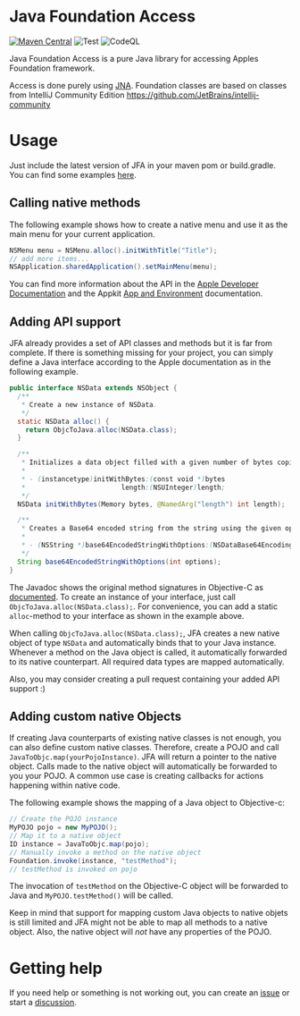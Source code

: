 # Java Foundation Access

[![Maven Central](https://img.shields.io/maven-central/v/de.jangassen/jfa.svg?label=Maven%20Central)](https://search.maven.org/search?q=g:%22de.jangassen%22%20AND%20a:%22jfa%22)
![Test](https://github.com/0x4a616e/jfa/workflows/Test/badge.svg)
![CodeQL](https://github.com/0x4a616e/jfa/workflows/CodeQL/badge.svg)

Java Foundation Access is a pure Java library for accessing Apples Foundation framework.

Access is done purely using [JNA](https://github.com/java-native-access/jna). Foundation classes are based on classes from IntelliJ Community Edition https://github.com/JetBrains/intellij-community 

# Usage

Just include the latest version of JFA in your maven pom or build.gradle. You can find some examples [here](https://search.maven.org/search?q=g:%22de.jangassen%22%20AND%20a:%22jfa%22). 

## Calling native methods

The following example shows how to create a native menu and use it as the main menu for your current application.

```java
NSMenu menu = NSMenu.alloc().initWithTitle("Title");
// add more items...
NSApplication.sharedApplication().setMainMenu(menu);
```

You can find more information about the API in the [Apple Developer Documentation](https://developer.apple.com/documentation/objectivec?language=objc) and
the Appkit [App and Environment](https://developer.apple.com/documentation/appkit/app_and_environment?language=objc) documentation.

## Adding API support

JFA already provides a set of API classes and methods but it is far from complete. If there is something missing for your project,
you can simply define a Java interface according to the Apple documentation as in the following example.

```java
public interface NSData extends NSObject {
  /**
   * Create a new instance of NSData.
   */
  static NSData alloc() {
    return ObjcToJava.alloc(NSData.class);
  }

  /**
   * Initializes a data object filled with a given number of bytes copied from a given buffer.
   * 
   * - (instancetype)initWithBytes:(const void *)bytes 
   *                        length:(NSUInteger)length;
   */
  NSData initWithBytes(Memory bytes, @NamedArg("length") int length);

  /**
   * Creates a Base64 encoded string from the string using the given options.
   * 
   * - (NSString *)base64EncodedStringWithOptions:(NSDataBase64EncodingOptions)options;
   */
  String base64EncodedStringWithOptions(int options);
}
```

The Javadoc shows the original method signatures in Objective-C as [documented](https://developer.apple.com/documentation/foundation/nsdata?language=objc).
To create an instance of your interface, just call `ObjcToJava.alloc(NSData.class);`. For convenience, you can add a static `alloc`-method to your interface as shown in the example above.

When calling `ObjcToJava.alloc(NSData.class);`, JFA creates a new native object of type `NSData` and automatically binds that to your Java instance. Whenever a method on the Java object is called, it automatically forwarded to its native counterpart. All required data types are mapped automatically.

Also, you may consider creating a pull request containing your added API support :)

## Adding custom native Objects

If creating Java counterparts of existing native classes is not enough, you can also define custom native classes. Therefore, create a POJO and call `JavaToObjc.map(yourPojoInstance)`. JFA will return a pointer to the native object. Calls made to the native object will automatically be forwarded to you your POJO. A common use case is creating callbacks for actions happening within native code.

The following example shows the mapping of a Java object to Objective-c:

```java
// Create the POJO instance
MyPOJO pojo = new MyPOJO();
// Map it to a native object
ID instance = JavaToObjc.map(pojo);
// Manually invoke a method on the native object
Foundation.invoke(instance, "testMethod");
// testMethod is invoked on pojo
```

The invocation of `testMethod` on the Objective-C object will be forwarded to Java and `MyPOJO.testMethod()` will be called.

Keep in mind that support for mapping custom Java objects to native objets is still limited and JFA might not be able to map all methods to a native object. Also, the native object will _not_ have any properties of the POJO. 

# Getting help

If you need help or something is not working out, you can create an [issue](Issues
) or start a [discussion](https://github.com/0x4a616e/jfa/discussions).
